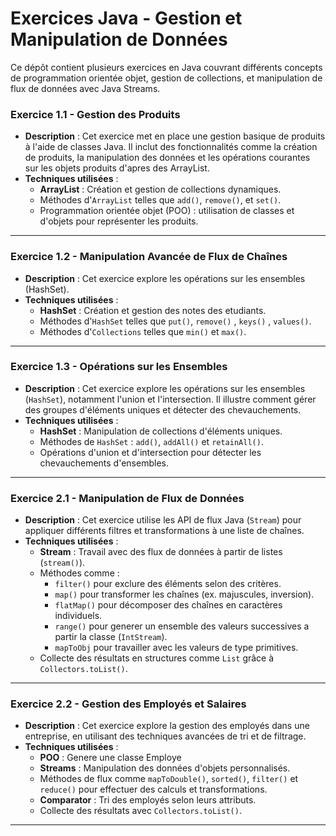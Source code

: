 # Exercices Java - Gestion et Manipulation de Données
Ce dépôt contient plusieurs exercices en Java couvrant différents concepts de programmation orientée objet, gestion de collections, et manipulation de flux de données avec Java Streams.  

### Exercice 1.1 - Gestion des Produits
- **Description** : Cet exercice met en place une gestion basique de produits à l'aide de classes Java. Il inclut des fonctionnalités comme la création de produits, la manipulation des données et les opérations courantes sur les objets produits d'apres des ArrayList.
- **Techniques utilisées** :
  - **ArrayList** : Création et gestion de collections dynamiques.
  - Méthodes d'`ArrayList` telles que `add()`, `remove()`, et `set()`.
  - Programmation orientée objet (POO) : utilisation de classes et d'objets pour représenter les produits.
---

### Exercice 1.2 - Manipulation Avancée de Flux de Chaînes
- **Description** :  Cet exercice explore les opérations sur les ensembles (HashSet).
- **Techniques utilisées** :
  - **HashSet** : Création et gestion des notes des etudiants.
  - Méthodes d'`HashSet` telles que `put()`, `remove()` , `keys()` , `values()`.
  - Méthodes d'`Collections` telles que `min()` et `max()`.

---

### Exercice 1.3 - Opérations sur les Ensembles
- **Description** : Cet exercice explore les opérations sur les ensembles (`HashSet`), notamment l'union et l'intersection. Il illustre comment gérer des groupes d'éléments uniques et détecter des chevauchements.
- **Techniques utilisées** :
  - **HashSet** : Manipulation de collections d'éléments uniques.
  - Méthodes de `HashSet` : `add()`, `addAll()` et `retainAll()`.
  - Opérations d'union et d'intersection pour détecter les chevauchements d'ensembles.

---

### Exercice 2.1 - Manipulation de Flux de Données
- **Description** : Cet exercice utilise les API de flux Java (`Stream`) pour appliquer différents filtres et transformations à une liste de chaînes. 
- **Techniques utilisées** :
  - **Stream** : Travail avec des flux de données à partir de listes (`stream()`).
  - Méthodes comme :
    - `filter()` pour exclure des éléments selon des critères.
    - `map()` pour transformer les chaînes (ex. majuscules, inversion).
    - `flatMap()` pour décomposer des chaînes en caractères individuels.
    - `range()` pour generer un ensemble des valeurs successives a partir la classe (`IntStream`).
    - `mapToObj` pour travailler avec les valeurs de type primitives.
  - Collecte des résultats en structures comme `List` grâce à `Collectors.toList()`.

---

### Exercice 2.2 - Gestion des Employés et Salaires
- **Description** : Cet exercice explore la gestion des employés dans une entreprise, en utilisant des techniques avancées de tri et de filtrage.
- **Techniques utilisées** :
  - **POO** : Genere une classe Employe
  - **Streams** : Manipulation des données d'objets personnalisés.
  - Méthodes de flux comme `mapToDouble()`, `sorted()`, `filter()` et `reduce()` pour effectuer des calculs et transformations.
  - **Comparator** : Tri des employés selon leurs attributs.
  - Collecte des résultats avec `Collectors.toList()`.

---

<!-- ## Instructions
1. Clonez ce dépôt :  
   ```bash
   git clone <URL_DU_DEPOT> -->
